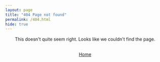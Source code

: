 ```yaml
---
layout: page
title: "404 Page not found"
permalink: /404.html
hide: true
---
```



<div style="margin-top: 16px; text-align: center;">
    <p>This doesn't quite seem right. Looks like we couldn't find the page.</p>
    <br><a id="button" href=".">Home</a><br>
</div>
